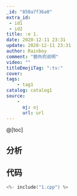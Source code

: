 ```yaml
---
_id: "850a7f36a0"
extra_id: 
 - id1
 - id2
title: :e 1.
date: 2020-12-11 23:31
update: 2020-12-11 23:31
author: Rainboy
comment: "额外的说明"
video: ""
titleEmojiTag: ":tv:"
cover: 
tags:
    - tag1
catalog: catalog1
source: 
    - 
      oj: oj
      url: url
---
```



@[toc]
## 分析



## 代码

```c
<%- include("1.cpp") %>
```

